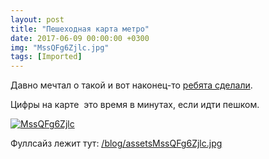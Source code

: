 ```yaml
---
layout: post
title: "Пешеходная карта метро"
date: 2017-06-09 00:00:00 +0300
img: "MssQFg6Zjlc.jpg"
tags: [Imported]
---
```


Давно мечтал о такой и вот наконец-то [ребята сделали](https://vk.com/tikhomirou?w=wall-118232696_214).

Цифры на карте  это время в минутах, если идти пешком.

[![MssQFg6Zjlc](/blog/assetsMssQFg6Zjlc.jpg)](/blog/assetsMssQFg6Zjlc.jpg)

Фуллсайз лежит тут: [/blog/assetsMssQFg6Zjlc.jpg](/blog/assetsMssQFg6Zjlc.jpg)
